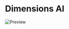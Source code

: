 # Dimensions AI

![Preview](https://raw.githubusercontent.com/Jirayu-ninl/SD-Theme-Dimensions/main/preview.png?token=GHSAT0AAAAAACAO5EXSNXWKTLCXHCAL7OQKZCXTQEA)
